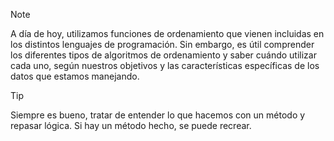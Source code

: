 >[!NOTE]
> A día de hoy, utilizamos funciones de ordenamiento que vienen incluidas en los distintos lenguajes de programación. Sin embargo, es útil comprender los diferentes tipos de algoritmos de ordenamiento y saber cuándo utilizar cada uno, según nuestros objetivos y las características específicas de los datos que estamos manejando.

> [!TIP]
> Siempre es bueno, tratar de entender lo que hacemos con un método y repasar lógica. Si hay un método hecho, se puede recrear.   
